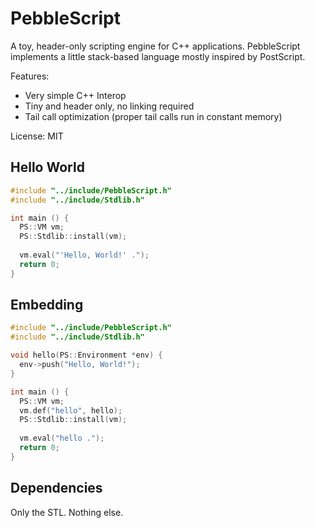 PebbleScript
============

A toy, header-only scripting engine for C++ applications. PebbleScript implements a little stack-based language mostly inspired by PostScript.

Features:
  - Very simple C++ Interop
  - Tiny and header only, no linking required
  - Tail call optimization (proper tail calls run in constant memory)

License:
  MIT
  

Hello World
-----------

```  C++
#include "../include/PebbleScript.h"
#include "../include/Stdlib.h"

int main () {
  PS::VM vm;
  PS::Stdlib::install(vm);
  
  vm.eval("'Hello, World!' .");
  return 0;
}
```

Embedding
---------

```  C++
#include "../include/PebbleScript.h"
#include "../include/Stdlib.h"

void hello(PS::Environment *env) {
  env->push("Hello, World!");
}

int main () {
  PS::VM vm;
  vm.def("hello", hello);
  PS::Stdlib::install(vm);
  
  vm.eval("hello .");
  return 0;
}
```

Dependencies
------------

Only the STL. Nothing else.
